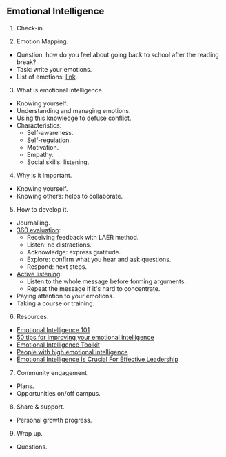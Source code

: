 ## Emotional Intelligence

1. Check-in.

2. Emotion Mapping.
- Question: how do you feel about going back to school after the reading break?
- Task: write your emotions.
- List of emotions: [link](https://inversestudio.com/emotions%20word%20list.pdf#page=2).

3. What is emotional intelligence.
- Knowing yourself.
- Understanding and managing emotions.
- Using this knowledge to defuse conflict.
- Characteristics:
    * Self-awareness.
    * Self-regulation.
    * Motivation.
    * Empathy.
    * Social skills: listening.

4. Why is it important.
- Knowing yourself.
- Knowing others: helps to collaborate.

5. How to develop it.
- Journalling.
- [360 evaluation](https://www.predictiveindex.com/blog/360-evaluations-everything-you-need-to-know/):
    * Receiving feedback with LAER method.
    * Listen: no distractions.
    * Acknowledge: express gratitude.
    * Explore: confirm what you hear and ask questions.
    * Respond: next steps.
- [Active listening](https://www.mindtools.com/az4wxv7/active-listening):
    * Listen to the whole message before forming arguments.
    * Repeat the message if it's hard to concentrate.
- Paying attention to your emotions.
- Taking a course or training.

6. Resources.
- [Emotional Intelligence 101](https://students.ubc.ca/ubclife/series/emotional-intelligence-101)
- [50 tips for improving your emotional intelligence](https://www.rochemartin.com/blog/50-tips-improving-emotional-intelligence)
- [Emotional Intelligence Toolkit](https://www.helpguide.org/articles/mental-health/emotional-intelligence-toolkit.htm)
- [People with high emotional intelligence](https://www.cnbc.com/2023/11/19/people-with-high-emotional-intelligence-never-do-these-things-when-talking-to-others.html)
- [Emotional Intelligence Is Crucial For Effective Leadership](https://www.forbes.com/sites/forbesbusinesscouncil/2023/07/25/why-emotional-intelligence-is-crucial-for-effective-leadership/?sh=2e2930964478)

7. Community engagement.
- Plans.
- Opportunities on/off campus.

8. Share & support.
- Personal growth progress.

9. Wrap up.
- Questions.

